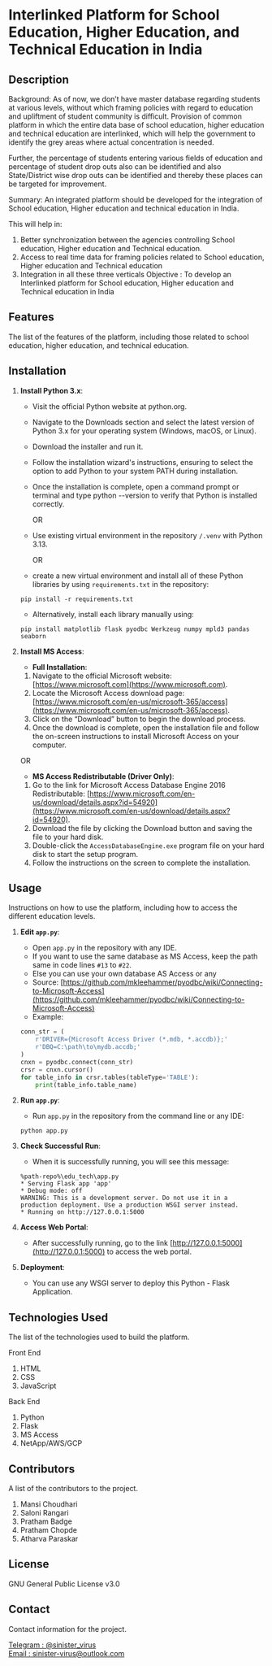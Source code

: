 # Interlinked Platform for School Education, Higher Education, and Technical Education in India

## Description

Background: As of now, we don’t have master database regarding students at various levels, without which framing policies with regard to education and upliftment of student community is difficult. Provision of common platform in which the entire data base of school education, higher education and technical education are interlinked, which will help the government to identify the grey areas where actual concentration is needed. 

Further, the percentage of students entering various fields of education and percentage of student drop outs also can be identified and also State/District wise drop outs can be identified and thereby these places can be targeted for improvement. 

Summary: An integrated platform should be developed for the integration of School education, Higher education and technical education in India. 

This will help in: 
1. Better synchronization between the agencies controlling School education, Higher education and Technical education. 
2. Access to real time data for framing policies related to School education, Higher education and Technical education
3. Integration in all these three verticals Objective : 
To develop an Interlinked platform for School education, Higher education and Technical education in India

## Features

The list of the features of the platform, including those related to school education, higher education, and technical education.

## Installation

1. **Install Python 3.x**:

	- Visit the official Python website at python.org.
	- Navigate to the Downloads section and select the latest version of Python 3.x for your operating system (Windows, macOS, or Linux).
	- Download the installer and run it.
	- Follow the installation wizard's instructions, ensuring to select the option to add Python to your system PATH during installation.
	- Once the installation is complete, open a command prompt or terminal and type python --version to verify that Python is installed correctly.
 
       OR

    - Use existing virtual environment in the repository `/.venv` with Python 3.13.
	
       OR
	
    - create a new virtual environment and install all of these Python libraries by using `requirements.txt` in the repository:
     ```
     pip install -r requirements.txt
     ```
    - Alternatively, install each library manually using:
     ```
     pip install matplotlib flask pyodbc Werkzeug numpy mpld3 pandas seaborn
     ```

2. **Install MS Access**:
    - **Full Installation**:
     1. Navigate to the official Microsoft website: [https://www.microsoft.com](https://www.microsoft.com).
     2. Locate the Microsoft Access download page: [https://www.microsoft.com/en-us/microsoft-365/access](https://www.microsoft.com/en-us/microsoft-365/access).
     3. Click on the “Download” button to begin the download process.
     4. Once the download is complete, open the installation file and follow the on-screen instructions to install Microsoft Access on your computer.
       
    OR
   
    - **MS Access Redistributable (Driver Only)**:
     1. Go to the link for Microsoft Access Database Engine 2016 Redistributable: [https://www.microsoft.com/en-us/download/details.aspx?id=54920](https://www.microsoft.com/en-us/download/details.aspx?id=54920).
     2. Download the file by clicking the Download button and saving the file to your hard disk.
     3. Double-click the `AccessDatabaseEngine.exe` program file on your hard disk to start the setup program.
     4. Follow the instructions on the screen to complete the installation.


## Usage

Instructions on how to use the platform, including how to access the different education levels.

1. **Edit `app.py`**:
    - Open `app.py` in the repository with any IDE.
    - If you want to use the same database as MS Access, keep the path same in code lines `#13` to `#22`.
    - Else you can use your own database AS Access or any
    - Source: [https://github.com/mkleehammer/pyodbc/wiki/Connecting-to-Microsoft-Access](https://github.com/mkleehammer/pyodbc/wiki/Connecting-to-Microsoft-Access)
    - Example:
     ```python
     conn_str = (
         r'DRIVER={Microsoft Access Driver (*.mdb, *.accdb)};'
         r'DBQ=C:\path\to\mydb.accdb;'
     )
     cnxn = pyodbc.connect(conn_str)
     crsr = cnxn.cursor()
     for table_info in crsr.tables(tableType='TABLE'):
         print(table_info.table_name)
     ```

2. **Run `app.py`**:
    - Run `app.py` in the repository from the command line or any IDE:
     ```
     python app.py
     ```

3. **Check Successful Run**:
    - When it is successfully running, you will see this message:
     ```
     %path-repo%\edu_tech\app.py
     * Serving Flask app 'app'
     * Debug mode: off
     WARNING: This is a development server. Do not use it in a production deployment. Use a production WSGI server instead.
     * Running on http://127.0.0.1:5000
     ```

4. **Access Web Portal**:
    - After successfully running, go to the link [http://127.0.0.1:5000](http://127.0.0.1:5000) to access the web portal.

5. **Deployment**:
    - You can use any WSGI server to deploy this Python - Flask Application.

## Technologies Used

The list of the technologies used to build the platform.

Front End
1. HTML
2. CSS
3. JavaScript

Back End
1. Python
2. Flask
3. MS Access
4. NetApp/AWS/GCP

## Contributors

A list of the contributors to the project.

1. Mansi Choudhari
2. Saloni Rangari
3. Pratham Badge
4. Pratham Chopde
5. Atharva Paraskar

## License

GNU General Public License v3.0

## Contact

Contact information for the project.

<a href="https://t.me/sinister_virus">
    Telegram : @sinister_virus 
</a>
<br/>

<a href="mailto:sinister-virus@outlook.com">
    Email : sinister-virus@outlook.com
</a>
<br/>

